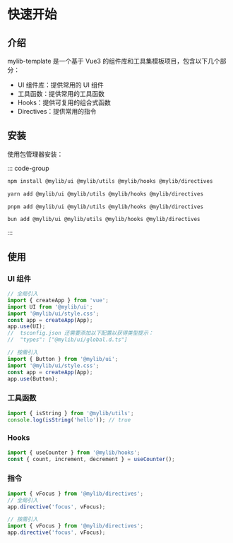 # 快速开始

## 介绍

mylib-template 是一个基于 Vue3 的组件库和工具集模板项目，包含以下几个部分：

- UI 组件库：提供常用的 UI 组件
- 工具函数：提供常用的工具函数
- Hooks：提供可复用的组合式函数
- Directives：提供常用的指令

## 安装

使用包管理器安装：

::: code-group

```bash [npm]
npm install @mylib/ui @mylib/utils @mylib/hooks @mylib/directives
```

```bash [yarn]
yarn add @mylib/ui @mylib/utils @mylib/hooks @mylib/directives
```

```bash [pnpm]
pnpm add @mylib/ui @mylib/utils @mylib/hooks @mylib/directives
```

```bash [bun]
bun add @mylib/ui @mylib/utils @mylib/hooks @mylib/directives
```

:::

## 使用

### UI 组件

```ts
// 全局引入
import { createApp } from 'vue';
import UI from '@mylib/ui';
import '@mylib/ui/style.css';
const app = createApp(App);
app.use(UI);
//  tsconfig.json 还需要添加以下配置以获得类型提示：
//  "types": ["@mylib/ui/global.d.ts"]

// 按需引入
import { Button } from '@mylib/ui';
import '@mylib/ui/style.css';
const app = createApp(App);
app.use(Button);
```

### 工具函数

```ts
import { isString } from '@mylib/utils';
console.log(isString('hello')); // true
```

### Hooks

```ts
import { useCounter } from '@mylib/hooks';
const { count, increment, decrement } = useCounter();
```

### 指令

```ts
import { vFocus } from '@mylib/directives';
// 全局引入
app.directive('focus', vFocus);

// 按需引入
import { vFocus } from '@mylib/directives';
app.directive('focus', vFocus);
```
